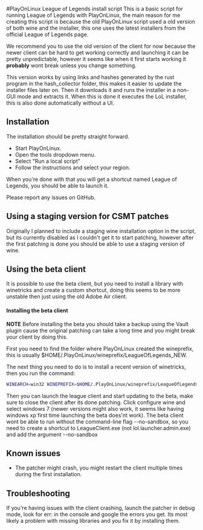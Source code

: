 #PlayOnLinux League of Legends install script
This is a basic script for running League of Legends with PlayOnLinux, the main reason for me creating this script is
because the old PlayOnLinux script used a old version of both wine and the installer, this one uses the latest
installers from the official League of Legends page.

We recommend you to use the old version of the client for now because the newer client can be hard to get working
correctly and launching it can be pretty unpredictable, however it seems like when it first starts working it
**probably** wont break unless you change something.

This version works by using links and hashes generated by the rust program in the hash_collector folder, this makes it
easier to update the installer files later on. Then it downloads it and runs the installer in a non-GUI mode and
extracts it. When this is done it executes the LoL installer, this is also done automatically without a UI.

## Installation
The installation should be pretty straight forward.
* Start PlayOnLinux.
* Open the tools dropdown menu.
* Select "Run a local script"
* Follow the instructions and select your region.

When you're done with that you will get a shortcut named League of Legends, you should be able to launch it.

Please report any issues on GitHub.

## Using a staging version for CSMT patches
Originally I planned to include a staging wine installation option in the script, but its currently disabled as I
couldn't get it to start patching, however after the first patching is done you should be able to use a staging
version of wine.

## Using the beta client
It is possible to use the beta client, but you need to install a library with winetricks and create a custom
shortcut, doing this seems to be more unstable then just using the old Adobe Air client.

#### Installing the beta client
**NOTE** Before installing the beta you should take a backup using the Vault plugin cause the original patching can
take a long time and you might break your client by doing this.

First you need to find the folder where PlayOnLinux created the wineprefix, this is usually
$HOME/.PlayOnLinux/wineprefix/LeagueOfLegends_NEW.

The next thing you need to do is to install a recent version of winetricks, then you run the command:
```bash
WINEARCH=win32 WINEPREFIX=$HOME/.PlayOnLinux/wineprefix/LeagueOfLegends_NEW/ winetricks vcrun15
```

Then you can launch the league client and start updating to the beta, make sure to close the client after its done
patching. Click configure wine and select windows 7 (newer versions might also work, it seems like having windows xp
first time launching the beta does'nt work). The beta client wont be able to run without the command-line flag
--no-sandbox, so you need to create a shortcut to LeagueClient.exe (not lol.launcher.admin.exe) and add the argument
--no-sandbox

## Known issues
* The patcher might crash, you might restart the client multiple times during the first installation.

## Troubleshooting
If you're having issues with the client crashing, launch the patcher in debug mode, look for err: in the console and
google the errors you get. Its most likely a problem with missing libraries and you fix it by installing them.
